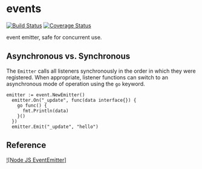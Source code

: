 # events
[![Build Status](https://travis-ci.com/chenpengfei/events.svg)](https://travis-ci.com/chenpengfei/events)
[![Coverage Status](https://coveralls.io/repos/github/chenpengfei/events/badge.svg)](https://coveralls.io/github/chenpengfei/events)

event emitter, safe for concurrent use.

## Asynchronous vs. Synchronous
The `Emitter` calls all listeners synchronously in the order in which they were registered.
When appropriate, listener functions can switch to an asynchronous mode of operation using the `go` keyword.
```
emitter := event.NewEmitter()
  emitter.On("_update", func(data interface{}) {
    go func() {
      fmt.Println(data)
    }()
  })
  emitter.Emit("_update", "hello")
```

## Reference
[![Node JS EventEmitter]](https://nodejs.org/api/events.html)